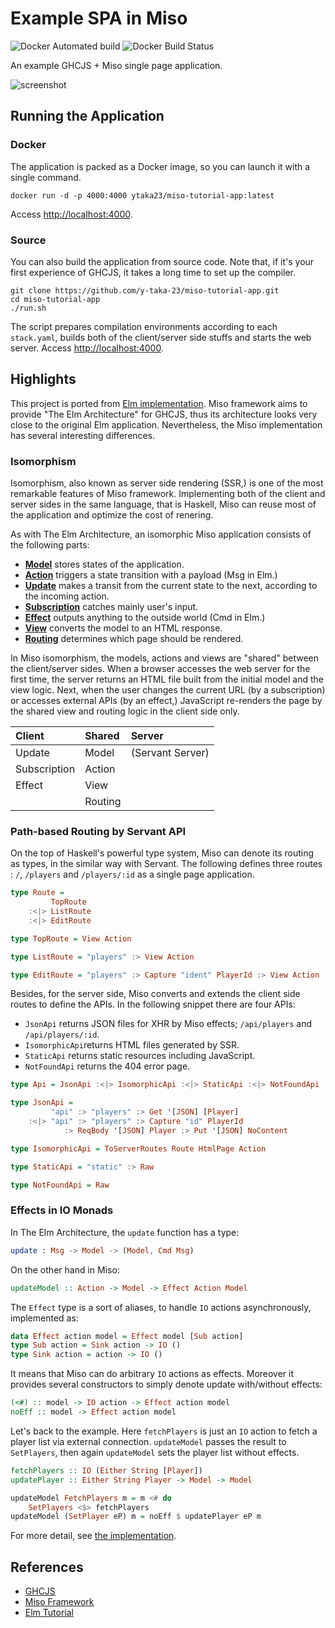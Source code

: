 Example SPA in Miso
===================

![Docker Automated build](https://img.shields.io/docker/automated/ytaka23/miso-tutorial-app.svg)
![Docker Build Status](https://img.shields.io/docker/build/ytaka23/miso-tutorial-app.svg)

An example GHCJS + Miso single page application.

![screenshot](screenshot.png)


Running the Application
-----------------------

### Docker

The application is packed as a Docker image, so you can launch it with a single command.

```console
docker run -d -p 4000:4000 ytaka23/miso-tutorial-app:latest
```

Access [http://localhost:4000](http://localhost:4000).

### Source

You can also build the application from source code. Note that, if it's your first experience of GHCJS, it takes a long time to set up the compiler.

```console
git clone https://github.com/y-taka-23/miso-tutorial-app.git
cd miso-tutorial-app
./run.sh
```

The script prepares compilation environments according to each `stack.yaml`, builds both of the client/server side stuffs and starts the web server. Access [http://localhost:4000](http://localhost:4000).


Highlights
----------

This project is ported from [Elm implementation](https://github.com/sporto/elm-tutorial-app). Miso framework aims to provide "The Elm Architecture" for GHCJS, thus its architecture looks very close to the original Elm application. Nevertheless, the Miso implementation has several interesting differences.

### Isomorphism

Isomorphism, also known as server side rendering (SSR,) is one of the most remarkable features of Miso framework. Implementing both of the client and server sides in the same language, that is Haskell, Miso can reuse most of the application and optimize the cost of renering.

As with The Elm Architecture, an isomorphic Miso application consists of the following parts:

* __[Model]()__ stores states of the application.
* __[Action]()__ triggers a state transition with a payload (Msg in Elm.)
* __[Update](https://github.com/y-taka-23/miso-tutorial-app/blob/master/client/Update.hs)__ makes a transit from the current state to the next, according to the incoming action.
* __[Subscription](https://github.com/y-taka-23/miso-tutorial-app/blob/master/client/Main.hs#L17)__ catches mainly user's input.
* __[Effect](https://github.com/y-taka-23/miso-tutorial-app/blob/master/client/Effect.hs)__ outputs anything to the outside world (Cmd in Elm.)
* __[View]()__ converts the model to an HTML response.
* __[Routing](https://github.com/y-taka-23/miso-tutorial-app/blob/master/shared/Routing.hs)__ determines which page should be rendered.

In Miso isomorphism, the models, actions and views are "shared" between the client/server sides.
When a browser accesses the web server for the first time, the server returns an HTML file built from the initial model and the view logic. Next, when the user changes the current URL (by a subscription) or accesses external APIs (by an effect,) JavaScript re-renders the page by the shared view and routing logic in the client side only.

| Client       | Shared  | Server           |
|:-------------|:--------|:-----------------|
| Update       | Model   | (Servant Server) |
| Subscription | Action  |                  |
| Effect       | View    |                  |
|              | Routing |                  |

### Path-based Routing by Servant API

On the top of Haskell's powerful type system, Miso can denote its routing as types, in the similar way with Servant. The following defines three routes : `/`, `/players` and `/players/:id` as a single page application.

```haskell
type Route =
         TopRoute
    :<|> ListRoute
    :<|> EditRoute

type TopRoute = View Action

type ListRoute = "players" :> View Action

type EditRoute = "players" :> Capture "ident" PlayerId :> View Action
```

Besides, for the server side, Miso converts and extends the client side routes to define the APIs. In the following snippet there are four APIs:

* `JsonApi` returns JSON files for XHR by Miso effects; `/api/players` and `/api/players/:id`.
* `IsomorphicApi`returns HTML files generated by SSR. 
* `StaticApi` returns static resources including JavaScript.
* `NotFoundApi` returns the 404 error page.

```haskell
type Api = JsonApi :<|> IsomorphicApi :<|> StaticApi :<|> NotFoundApi

type JsonApi =
         "api" :> "players" :> Get '[JSON] [Player]
    :<|> "api" :> "players" :> Capture "id" PlayerId
            :> ReqBody '[JSON] Player :> Put '[JSON] NoContent

type IsomorphicApi = ToServerRoutes Route HtmlPage Action

type StaticApi = "static" :> Raw

type NotFoundApi = Raw
```

### Effects in IO Monads

In The Elm Architecture, the `update` function has a type:

```elm
update : Msg -> Model -> (Model, Cmd Msg)
```

On the other hand in Miso:

```haskell
updateModel :: Action -> Model -> Effect Action Model
```

The `Effect` type is a sort of aliases, to handle `IO` actions asynchronously, implemented as:

```haskell
data Effect action model = Effect model [Sub action]
type Sub action = Sink action -> IO ()
type Sink action = action -> IO ()
```

It means that Miso can do arbitrary `IO` actions as effects. Moreover it provides several constructors to simply denote update with/without effects:

```haskell
(<#) :: model -> IO action -> Effect action model
noEff :: model -> Effect action model
```

Let's back to the example. Here `fetchPlayers` is just an `IO` action to fetch a player list via external connection. `updateModel` passes the result to `SetPlayers`, then again `updateModel` sets the player list without effects.

```haskell
fetchPlayers :: IO (Either String [Player])
updatePlayer :: Either String Player -> Model -> Model

updateModel FetchPlayers m = m <# do
    SetPlayers <$> fetchPlayers
updateModel (SetPlayer eP) m = noEff $ updatePlayer eP m
```

For more detail, see [the implementation](https://github.com/dmjio/miso/blob/master/ghcjs-src/Miso/Effect.hs).


References
----------

* [GHCJS](https://github.com/ghcjs/ghcjs)
* [Miso Framework](https://haskell-miso.org/)
* [Elm Tutorial](https://www.gitbook.com/book/sporto/elm-tutorial/details)
